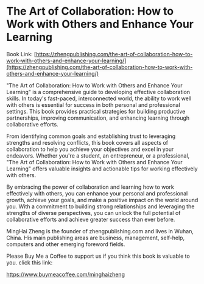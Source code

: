 # The Art of Collaboration: How to Work with Others and Enhance Your Learning

Book Link: [https://zhengpublishing.com/the-art-of-collaboration-how-to-work-with-others-and-enhance-your-learning/](https://zhengpublishing.com/the-art-of-collaboration-how-to-work-with-others-and-enhance-your-learning/)

"The Art of Collaboration: How to Work with Others and Enhance Your Learning" is a comprehensive guide to developing effective collaboration skills. In today's fast-paced, interconnected world, the ability to work well with others is essential for success in both personal and professional settings. This book provides practical strategies for building productive partnerships, improving communication, and enhancing learning through collaborative efforts.

From identifying common goals and establishing trust to leveraging strengths and resolving conflicts, this book covers all aspects of collaboration to help you achieve your objectives and excel in your endeavors. Whether you're a student, an entrepreneur, or a professional, "The Art of Collaboration: How to Work with Others and Enhance Your Learning" offers valuable insights and actionable tips for working effectively with others.

By embracing the power of collaboration and learning how to work effectively with others, you can enhance your personal and professional growth, achieve your goals, and make a positive impact on the world around you. With a commitment to building strong relationships and leveraging the strengths of diverse perspectives, you can unlock the full potential of collaborative efforts and achieve greater success than ever before.

MingHai Zheng is the founder of zhengpublishing.com and lives in Wuhan, China. His main publishing areas are business, management, self-help, computers and other emerging foreword fields.

Please Buy Me a Coffee to support us if you think this book is valuable to you. click this link:

https://www.buymeacoffee.com/minghaizheng
